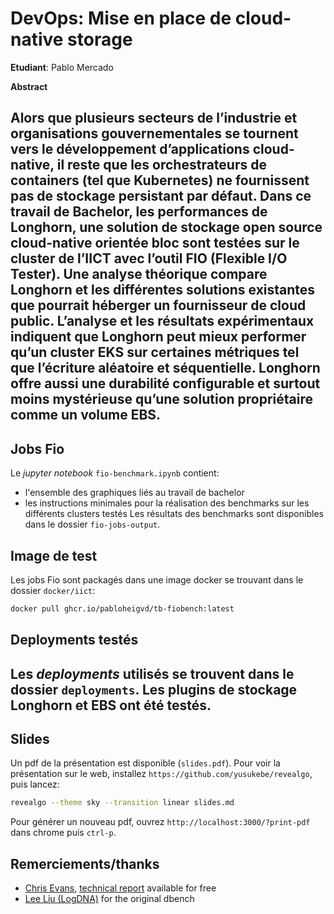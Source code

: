 # DevOps: Mise en place de cloud-native storage 
**Etudiant**: Pablo Mercado

__Abstract__

Alors que plusieurs secteurs de l’industrie et organisations gouvernementales se tournent vers
le développement d’applications cloud-native, il reste que les orchestrateurs de containers (tel
que Kubernetes) ne fournissent pas de stockage persistant par défaut.
Dans ce travail de Bachelor, les performances de Longhorn, une solution de stockage open
source cloud-native orientée bloc sont testées sur le cluster de l’IICT avec l’outil FIO (Flexible
I/O Tester). Une analyse théorique compare Longhorn et les différentes solutions existantes
que pourrait héberger un fournisseur de cloud public. L’analyse et les résultats expérimentaux
indiquent que Longhorn peut mieux performer qu’un cluster EKS sur certaines métriques
tel que l’écriture aléatoire et séquentielle. Longhorn offre aussi une durabilité configurable et
surtout moins mystérieuse qu’une solution propriétaire comme un volume EBS.
---
## Jobs Fio
Le *jupyter notebook* `fio-benchmark.ipynb` contient:
* l'ensemble des graphiques liés au travail de bachelor
* les instructions minimales pour la réalisation des benchmarks sur les différents clusters testés
Les résultats des benchmarks sont disponibles dans le dossier `fio-jobs-output`.
## Image de test
Les jobs Fio sont packagés dans une image docker se trouvant dans le dossier `docker/iict`:
```bash
docker pull ghcr.io/pabloheigvd/tb-fiobench:latest
```
## Deployments testés
Les *deployments* utilisés se trouvent dans le dossier `deployments`. Les plugins de stockage Longhorn et EBS ont été testés.
---
## Slides
Un pdf de la présentation est disponible (`slides.pdf`). Pour voir la présentation sur le web, installez `https://github.com/yusukebe/revealgo`, puis lancez:
```bash
revealgo --theme sky --transition linear slides.md
```
Pour générer un nouveau pdf, ouvrez `http://localhost:3000/?print-pdf` dans chrome puis `ctrl-p`.
## Remerciements/thanks
* [Chris Evans](https://github.com/architectingit/k8sstorage), [technical report](https://resources.storageos.com/downloadbenchmarkreport) available for free
* [Lee Liu (LogDNA)](https://github.com/leeliu/dbench) for the original dbench